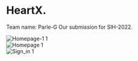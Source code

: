 # HeartX.
Team name: Parle-G
Our submission for SIH-2022.


![Homepage-1 1](https://user-images.githubusercontent.com/78649491/160677161-7da6a809-9468-4239-95cb-4f94b6a7847f.png)
<br>
![Homepage 1](https://user-images.githubusercontent.com/78649491/160677182-ca964f62-15c8-400b-ab00-38ab39b03c57.png)
<br>
![Sign_in 1](https://user-images.githubusercontent.com/78649491/160677191-02c79541-7306-498c-a3cd-90e05f3efe5b.png)
